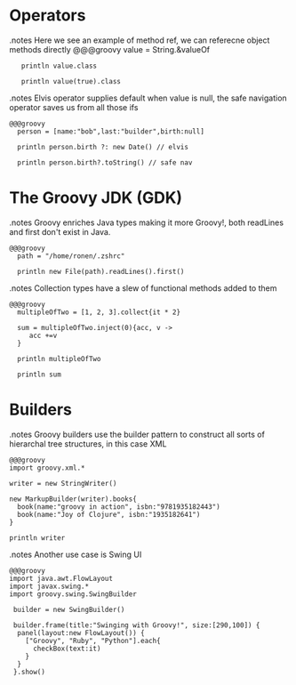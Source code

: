 <!SLIDE title-slide>

# Operators #

<!SLIDE  execute>
.notes Here we see an example of method ref, we can referecne object methods directly
    @@@groovy
       value = String.&valueOf 

       println value.class

       println value(true).class

<!SLIDE  execute>
.notes Elvis operator supplies default when value is null, the safe navigation operator saves us from all those ifs

    @@@groovy
      person = [name:"bob",last:"builder",birth:null]

      println person.birth ?: new Date() // elvis

      println person.birth?.toString() // safe nav

<!SLIDE title-slide>

# The Groovy JDK (GDK) #

<!SLIDE  execute>

.notes Groovy enriches Java types making it more Groovy!, both readLines and first don't exist in Java.

    @@@groovy
      path = "/home/ronen/.zshrc"

      println new File(path).readLines().first()

<!SLIDE  execute>
.notes Collection types have a slew of functional methods added to them

    @@@groovy
      multipleOfTwo = [1, 2, 3].collect{it * 2} 

      sum = multipleOfTwo.inject(0){acc, v ->
         acc +=v
      }

      println multipleOfTwo

      println sum

<!SLIDE title-slide>

# Builders #

<!SLIDE  execute small>
.notes Groovy builders use the builder pattern to construct all sorts of hierarchal tree structures, in this case XML

    @@@groovy
    import groovy.xml.*
       
    writer = new StringWriter()

    new MarkupBuilder(writer).books{
      book(name:"groovy in action", isbn:"9781935182443")
      book(name:"Joy of Clojure", isbn:"1935182641")
    }

    println writer

<!SLIDE  execute smaller>
.notes Another use case is Swing UI

    @@@groovy
    import java.awt.FlowLayout 
    import javax.swing.* 
    import groovy.swing.SwingBuilder  

     builder = new SwingBuilder()

     builder.frame(title:"Swinging with Groovy!", size:[290,100]) { 
      panel(layout:new FlowLayout()) { 
        ["Groovy", "Ruby", "Python"].each{
          checkBox(text:it)
        } 
      } 
     }.show() 


